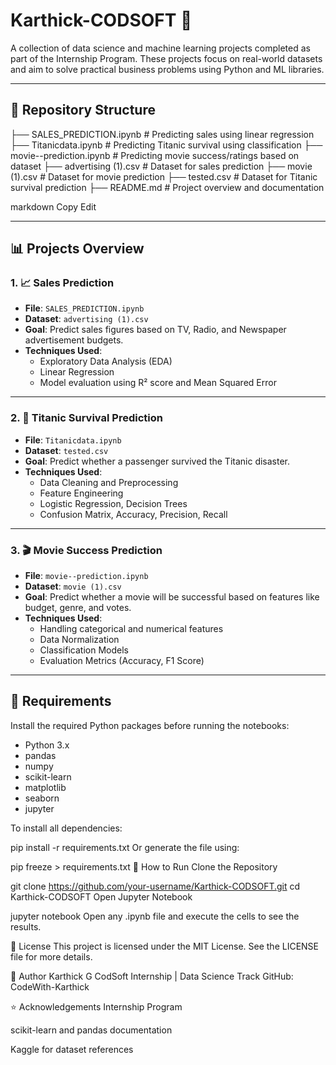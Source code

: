 # Karthick-CODSOFT 🚀  
A collection of data science and machine learning projects completed as part of the  Internship Program. These projects focus on real-world datasets and aim to solve practical business problems using Python and ML libraries.

---

## 📁 Repository Structure

├── SALES_PREDICTION.ipynb # Predicting sales using linear regression
├── Titanicdata.ipynb # Predicting Titanic survival using classification
├── movie--prediction.ipynb # Predicting movie success/ratings based on dataset
├── advertising (1).csv # Dataset for sales prediction
├── movie (1).csv # Dataset for movie prediction
├── tested.csv # Dataset for Titanic survival prediction
├── README.md # Project overview and documentation

markdown
Copy
Edit

---

## 📊 Projects Overview

### 1. 📈 Sales Prediction
- **File**: `SALES_PREDICTION.ipynb`
- **Dataset**: `advertising (1).csv`
- **Goal**: Predict sales figures based on TV, Radio, and Newspaper advertisement budgets.
- **Techniques Used**:
  - Exploratory Data Analysis (EDA)
  - Linear Regression
  - Model evaluation using R² score and Mean Squared Error

---

### 2. 🚢 Titanic Survival Prediction
- **File**: `Titanicdata.ipynb`
- **Dataset**: `tested.csv`
- **Goal**: Predict whether a passenger survived the Titanic disaster.
- **Techniques Used**:
  - Data Cleaning and Preprocessing
  - Feature Engineering
  - Logistic Regression, Decision Trees
  - Confusion Matrix, Accuracy, Precision, Recall

---

### 3. 🎬 Movie Success Prediction
- **File**: `movie--prediction.ipynb`
- **Dataset**: `movie (1).csv`
- **Goal**: Predict whether a movie will be successful based on features like budget, genre, and votes.
- **Techniques Used**:
  - Handling categorical and numerical features
  - Data Normalization
  - Classification Models
  - Evaluation Metrics (Accuracy, F1 Score)

---

## 🔧 Requirements

Install the required Python packages before running the notebooks:

- Python 3.x
- pandas
- numpy
- scikit-learn
- matplotlib
- seaborn
- jupyter

To install all dependencies:

pip install -r requirements.txt
Or generate the file using:


pip freeze > requirements.txt
🚀 How to Run
Clone the Repository

git clone https://github.com/your-username/Karthick-CODSOFT.git
cd Karthick-CODSOFT
Open Jupyter Notebook


jupyter notebook
Open any .ipynb file and execute the cells to see the results.

📄 License
This project is licensed under the MIT License. See the LICENSE file for more details.

🙌 Author
Karthick G
CodSoft Internship | Data Science Track
GitHub: CodeWith-Karthick

⭐ Acknowledgements
Internship Program

scikit-learn and pandas documentation

Kaggle for dataset references
